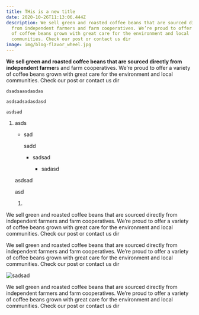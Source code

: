 ```yaml
---
title: THis is a new title
date: 2020-10-26T11:13:06.444Z
description: We sell green and roasted coffee beans that are sourced directly
  from independent farmers and farm cooperatives. We’re proud to offer a variety
  of coffee beans grown with great care for the environment and local
  communities. Check our post or contact us dir
image: img/blog-flavor_wheel.jpg
---
```

<!--StartFragment-->

**We sell green and roasted coffee beans that are sourced directly from independent farme**rs and farm cooperatives. We’re proud to offer a variety of coffee beans grown with great care for the environment and local communities. Check our post or contact us dir

`dsadsaasdasdas`

`asdsadsadasdasd`

`asdsad`

1. asds

   * sad

     sadd

     * sadsad

       * sadasd

   asdsad

   asd

   1.

<!--EndFragment-->

<!--StartFragment-->

We sell green and roasted coffee beans that are sourced directly from independent farmers and farm cooperatives. We’re proud to offer a variety of coffee beans grown with great care for the environment and local communities. Check our post or contact us dir

<!--EndFragment-->

<!--StartFragment-->

We sell green and roasted coffee beans that are sourced directly from independent farmers and farm cooperatives. We’re proud to offer a variety of coffee beans grown with great care for the environment and local communities. Check our post or contact us dir

![sadsad](img/about-sustainable-farming.jpg "qweqwewqw")

<!--StartFragment-->

We sell green and roasted coffee beans that are sourced directly from independent farmers and farm cooperatives. We’re proud to offer a variety of coffee beans grown with great care for the environment and local communities. Check our post or contact us dir

<!--EndFragment-->